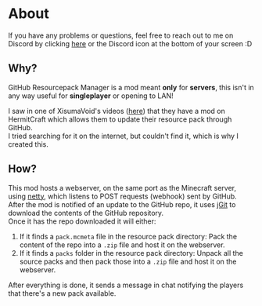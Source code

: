 # About

If you have any problems or questions, feel free to reach out to me on Discord by clicking [here](https://discord.offsetmonkey538.top) or the Discord icon at the bottom of your screen :D

## Why?
GitHub Resourcepack Manager is a mod meant **only** for **servers**, this isn't in any way useful for **singleplayer** or opening to LAN!

I saw in one of XisumaVoid's videos ([here](https://youtu.be/cUfTlbO2Tgg?si=yD_3v4F9irS6VCGA&t=206)) that they have a mod on HermitCraft which allows them to update their resource pack through GitHub.  
I tried searching for it on the internet, but couldn't find it, which is why I created this.

## How?

This mod hosts a webserver, on the same port as the Minecraft server, using [netty](https://netty.io/), which listens to POST requests (webhook) sent by GitHub.  
After the mod is notified of an update to the GitHub repo, it uses [jGit](https://www.eclipse.org/jgit/) to download the contents of the GitHub repository.  
Once it has the repo downloaded it will either:

1. If it finds a `pack.mcmeta` file in the resource pack directory: Pack the content of the repo into a `.zip` file and host it on the webserver.
2. If it finds a `packs` folder in the resource pack directory: Unpack all the source packs and then pack those into a `.zip` file and host it on the webserver.

After everything is done, it sends a message in chat notifying the players that there's a new pack available.
